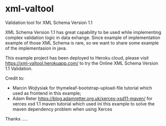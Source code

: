 # xml-valtool
Validation tool for XML Schema Version 1.1

XML Schema Version 1.1 has great capability to be used while implementing complex validation logic in data exhange.
Since example of implementation example of those XML Schema is rare, so we want to share some example of the implementasion in java.

This example project has been deployed to Heroku cloud, please visit https://xml-valtool.herokuapp.com/ to try the Online XML Schema Version 1.1 Validation.

Credit to:
- Marcin Wojtysiak for thymeleaf-bootstrap-upload-file tutorial which used as frontend in this example;
- Adam Reter https://blog.adamretter.org.uk/xerces-xsd11-maven/ for xerces xsd 1.1 maven tutorial which used ini this example to solve the maven dependency problem when using Xerces

Thanks .....
